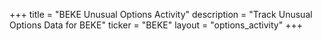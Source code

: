 +++
title = "BEKE Unusual Options Activity"
description = "Track Unusual Options Data for BEKE"
ticker = "BEKE"
layout = "options_activity"
+++

